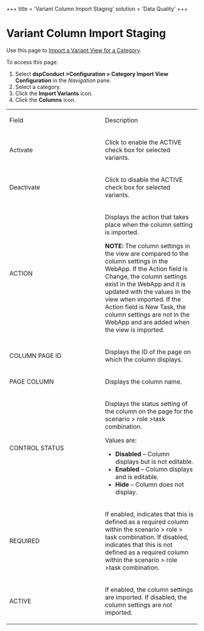 +++
title = 'Variant Column Import Staging'
solution = 'Data Quality'
+++

# Variant Column Import Staging

<div class="use">

Use this page to [Import a Variant View for a
Category](../Use_Cases/Import_Views.htm#Import_a_Variant_View_for_a_Category).

</div>

To access this page:

1.  Select <span style="font-weight: bold;">dspConduct
    \></span>**Configuration \> Category Import View Configuration** in
    the <span style="font-style: italic;">Navigation</span> pane.
2.  Select a category.
3.  Click the <span style="font-weight: bold;">Import Variants</span>
    icon.
4.  Click the **Columns** icon.

<table>
<colgroup>
<col style="width: 50%" />
<col style="width: 50%" />
</colgroup>
<tbody>
<tr class="odd">
<td><p>Field</p></td>
<td><p>Description</p></td>
</tr>
<tr class="even">
<td><p>Activate</p></td>
<td><p>Click to enable the ACTIVE check box for selected variants.</p></td>
</tr>
<tr class="odd">
<td><p>Deactivate</p></td>
<td><p>Click to disable the ACTIVE check box for selected variants.</p></td>
</tr>
<tr class="even">
<td><p>ACTION</p></td>
<td><p>Displays the action that takes place when the column setting is imported.</p>
<p><strong>NOTE:</strong> The column settings in the view are compared to the column settings in the WebApp. If the Action field is Change, the column settings exist in the WebApp and it is updated with the values in the view when imported. If the Action field is New Task, the column settings are not in the WebApp and are added when the view is imported.</p></td>
</tr>
<tr class="odd">
<td><p>COLUMN PAGE ID</p></td>
<td><p>Displays the ID of the page on which the column displays.</p></td>
</tr>
<tr class="even">
<td><p>PAGE COLUMN</p></td>
<td><p>Displays the column name.</p></td>
</tr>
<tr class="odd">
<td><p>CONTROL STATUS</p></td>
<td><p>Displays the status setting of the column on the page for the scenario &gt; role &gt;task combination.</p>
<p>Values are:</p>
<ul>
<li><strong>Disabled</strong> – Column displays but is not editable.</li>
<li><strong>Enabled</strong> – Column displays and is editable.</li>
<li><strong>Hide</strong> – Column does not display.</li>
</ul></td>
</tr>
<tr class="even">
<td><p>REQUIRED</p></td>
<td><p>If enabled, indicates that this is defined as a required column within the scenario &gt; role &gt; task combination. If disabled, indicates that this is not defined as a required column within the scenario &gt; role &gt;task combination.</p></td>
</tr>
<tr class="odd">
<td><p>ACTIVE</p></td>
<td><p>If enabled, the column settings are imported. If disabled, the column settings are not imported.</p></td>
</tr>
</tbody>
</table>
